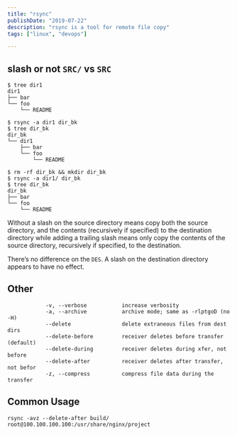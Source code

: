 ```yaml
---
title: "rsync"
publishDate: "2019-07-22"
description: "rsync is a tool for remote file copy"
tags: ["linux", "devops"]

---
```



## slash or not `SRC/` vs `SRC`

```
$ tree dir1
dir1
├── bar
└── foo
    └── README

$ rsync -a dir1 dir_bk
$ tree dir_bk
dir_bk
└── dir1
    ├── bar
    └── foo
        └── README

$ rm -rf dir_bk && mkdir dir_bk
$ rsync -a dir1/ dir_bk
$ tree dir_bk
dir_bk
├── bar
└── foo
    └── README
```

Without a slash on the source directory means copy both the source directory, and the contents (recursively if specified) to the destination directory while adding a trailing slash means only copy the contents of the source directory, recursively if specified, to the destination.


There’s no difference on the `DES`. A slash on the destination directory appears to have no effect.

## Other

```
            -v, --verbose           increase verbosity
            -a, --archive           archive mode; same as -rlptgoD (no -H)
            --delete                delete extraneous files from dest dirs
            --delete-before         receiver deletes before transfer (default)
            --delete-during         receiver deletes during xfer, not before
            --delete-after          receiver deletes after transfer, not befor
            -z, --compress          compress file data during the transfer
```

## Common Usage

```
rsync -avz --delete-after build/ root@100.100.100.100:/usr/share/nginx/project
```
